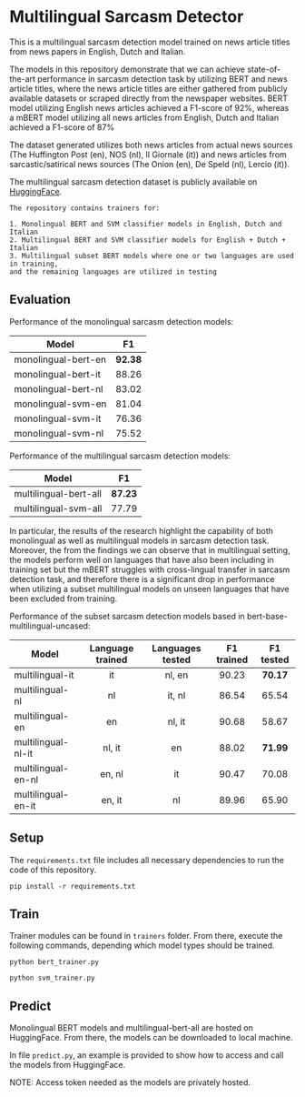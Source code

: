 # Multilingual Sarcasm Detector

This is a multilingual sarcasm detection model trained on news article titles from news papers in English, Dutch and Italian.

 The models in this repository demonstrate that we can achieve state-of-the-art performance in sarcasm detection task by utilizing BERT and news article titles, where the news article titles are either gathered from publicly available datasets or scraped directly from the newspaper websites. BERT model utilizing English news articles achieved a F1-score of 92%, whereas a mBERT model utilizing all news articles from English, Dutch and Italian achieved a F1-score of 87%
 
 
 The dataset generated utilizes both news articles from actual news sources (The Huffington Post (en), NOS (nl), Il Giornale (it)) and news articles from sarcastic/satirical news sources (The Onion (en), De Speld (nl), Lercio (it)). 
 
 The multilingual sarcasm detection dataset is publicly available on [HuggingFace](https://huggingface.co/datasets/helinivan/sarcasm_headlines_dataset_multilingual).

```
The repository contains trainers for:

1. Monolingual BERT and SVM classifier models in English, Dutch and Italian
2. Multilingual BERT and SVM classifier models for English + Dutch + Italian
3. Multilingual subset BERT models where one or two languages are used in training,
and the remaining languages are utilized in testing
```

## Evaluation

Performance of the monolingual sarcasm detection models:

Model                                   | F1 
---------------------------------------- | :-------------: 
monolingual-bert-en |  **92.38** 
monolingual-bert-it | 88.26 
monolingual-bert-nl | 83.02 
monolingual-svm-en | 81.04 
monolingual-svm-it | 76.36 
monolingual-svm-nl |  75.52 

Performance of the multilingual sarcasm detection models:

Model                                   | F1 
---------------------------------------- | :-------------: 
multilingual-bert-all |  **87.23** 
multilingual-svm-all | 77.79 


In particular, the results of the research highlight the capability of both monolingual as well as multilingual models in sarcasm detection task. Moreover, the from the findings we can observe that in multilingual setting, the models perform well on languages that have also been including in training set but the mBERT struggles with cross-lingual transfer in sarcasm detection task, and therefore there is a significant drop in performance when utilizing a subset multilingual models on unseen languages that have been excluded from training.


Performance of the subset sarcasm detection models based in bert-base-multilingual-uncased:

Model                                  | Language trained | Languages tested |  F1 trained | F1 tested 
---------------------------------------- | :-------------: | :----------------: | :----------------: | :----------------:
multilingual-it | it | nl, en | 90.23 | **70.17**
multilingual-nl | nl | it, nl | 86.54 | 65.54
multilingual-en | en | nl, it |  90.68 | 58.67
multilingual-nl-it | nl, it | en | 88.02 | **71.99**
multilingual-en-nl | en, nl | it | 90.47 | 70.08
multilingual-en-it | en, it | nl | 89.96 | 65.90


## Setup

The `requirements.txt` file includes all necessary dependencies to run the code of this repository.

```
pip install -r requirements.txt
```

## Train

Trainer modules can be found in `trainers` folder. From there, execute the following commands, depending which model types should be trained.

```
python bert_trainer.py
```

```
python svm_trainer.py
```

## Predict

Monolingual BERT models and multilingual-bert-all are hosted on HuggingFace. From there, the models can be downloaded to local machine.

In file `predict.py`, an example is provided to show how to access and call the models from HuggingFace.

NOTE: Access token needed as the models are privately hosted.